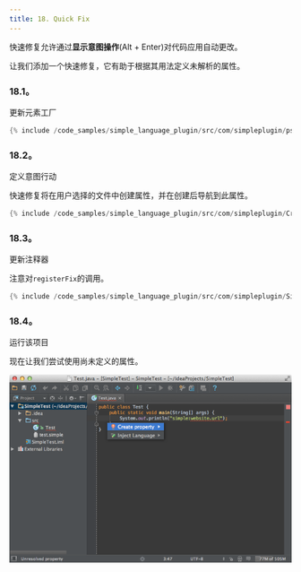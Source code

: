 ```yaml
---
title: 18. Quick Fix
---
```


快速修复允许通过**显示意图操作**(Alt + Enter)对代码应用自动更改。


让我们添加一个快速修复，它有助于根据其用法定义未解析的属性。


### 18.1。
更新元素工厂


```java
{% include /code_samples/simple_language_plugin/src/com/simpleplugin/psi/SimpleElementFactory.java %}
```

### 18.2。
定义意图行动


快速修复将在用户选择的文件中创建属性，并在创建后导航到此属性。


```java
{% include /code_samples/simple_language_plugin/src/com/simpleplugin/CreatePropertyQuickFix.java %}
```

### 18.3。
更新注释器


注意对`registerFix`的调用。


```java
{% include /code_samples/simple_language_plugin/src/com/simpleplugin/SimpleAnnotator.java %}
```

### 18.4。
运行该项目


现在让我们尝试使用尚未定义的属性。


![快速修复](img/quick_fix.png)



